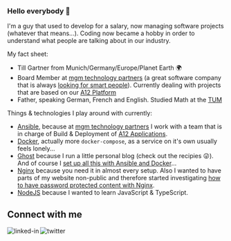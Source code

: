 ### Hello everybody 👋

I'm a guy that used to develop for a salary, now managing software projects (whatever that means...). Coding now became a hobby in order to understand what people are talking about in our industry.

My fact sheet:

* Till Gartner from Munich/Germany/Europe/Planet Earth 🌍
* Board Member at [mgm technology partners](https://www.mgm-tp.com) (a great software company that is always [looking for smart people](https://www.mgm-tp.com/en/jobs/)). Currently dealing with projects that are based on our [A12 Platform](https://a12.mgm-tp.com/index_en.html)
* Father, speaking German, French and English. Studied Math at the [TUM](https://www.tum.de/en/)


Things & technologies I play around with currently:

* [Ansible](https://www.ansible.com), because at [mgm technology partners](https://www.mgm-tp.com) I work with a team that is in charge of Build & Deployment of [A12 Applications](https://a12.mgm-tp.com).
* [Docker](https://www.docker.com), actually more `docker-compose`, as a service on it's own usually feels lonely...
* [Ghost](https://ghost.org) because I run a little personal blog (check out the recipies 😜). And of course I [set up all this with Ansible and Docker](https://github.com/tillg/ghost.docker.compose)...
* [Nginx](https://www.nginx.com) because you need it in almost every setup. Also I wanted to have parts of my website non-public and therefore started investigating [how to have password protected content with Nginx](https://github.com/tillg/nginx_with_logins).
* [NodeJS](https://nodejs.org/en/) because I wanted to learn JavaScript & TypeScript.

## Connect with me

[<img align="left" alt="linked-in" src="https://img.shields.io/badge/linkedin-%230077B5.svg?&style=for-the-badge&logo=linkedin&logoColor=white" />](https://www.linkedin.com/in/tillgartner/) 

[<img align="left" alt="twitter" src="https://img.shields.io/badge/twitter-%231DA1F2.svg?&style=for-the-badge&logo=twitter&logoColor=white" />](https://twitter.com/tillg)
<br>

<!--
**tillg/tillg** is a ✨ _special_ ✨ repository because its `README.md` (this file) appears on your GitHub profile.

Here are some ideas to get you started:

- 🔭 I’m currently working on ...
- 🌱 I’m currently learning ...
- 👯 I’m looking to collaborate on ...
- 🤔 I’m looking for help with ...
- 💬 Ask me about ...
- 📫 How to reach me: ...
- 😄 Pronouns: ...
- ⚡ Fun fact: ...
-->
